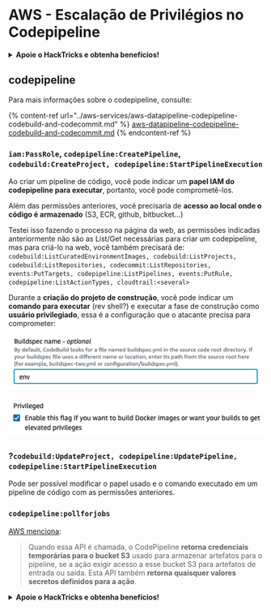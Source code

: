# AWS - Escalação de Privilégios no Codepipeline

<details>

<summary><strong>Apoie o HackTricks e obtenha benefícios!</strong></summary>

* Se você deseja ver sua **empresa anunciada no HackTricks** ou se deseja acessar a **última versão do PEASS ou baixar o HackTricks em PDF**, confira os [**PLANOS DE ASSINATURA**](https://github.com/sponsors/carlospolop)!
* Adquira o [**swag oficial do PEASS & HackTricks**](https://peass.creator-spring.com)
* Descubra [**The PEASS Family**](https://opensea.io/collection/the-peass-family), nossa coleção exclusiva de [**NFTs**](https://opensea.io/collection/the-peass-family)
* **Junte-se ao** 💬 [**grupo do Discord**](https://discord.gg/hRep4RUj7f) ou ao [**grupo do telegram**](https://t.me/peass) ou **siga-me** no **Twitter** 🐦 [**@carlospolopm**](https://twitter.com/carlospolopm).

</details>

## codepipeline

Para mais informações sobre o codepipeline, consulte:

{% content-ref url="../aws-services/aws-datapipeline-codepipeline-codebuild-and-codecommit.md" %}
[aws-datapipeline-codepipeline-codebuild-and-codecommit.md](../aws-services/aws-datapipeline-codepipeline-codebuild-and-codecommit.md)
{% endcontent-ref %}

### `iam:PassRole`, `codepipeline:CreatePipeline`, `codebuild:CreateProject, codepipeline:StartPipelineExecution`

Ao criar um pipeline de código, você pode indicar um **papel IAM do codepipeline para executar**, portanto, você pode comprometê-los.

Além das permissões anteriores, você precisaria de **acesso ao local onde o código é armazenado** (S3, ECR, github, bitbucket...)

Testei isso fazendo o processo na página da web, as permissões indicadas anteriormente não são as List/Get necessárias para criar um codepipeline, mas para criá-lo na web, você também precisará de: `codebuild:ListCuratedEnvironmentImages, codebuild:ListProjects, codebuild:ListRepositories, codecommit:ListRepositories, events:PutTargets, codepipeline:ListPipelines, events:PutRule, codepipeline:ListActionTypes, cloudtrail:<several>`

Durante a **criação do projeto de construção**, você pode indicar um **comando para executar** (rev shell?) e executar a fase de construção como **usuário privilegiado**, essa é a configuração que o atacante precisa para comprometer:

![](<../../../.gitbook/assets/image (53).png>)

![](<../../../.gitbook/assets/image (64).png>)

### ?`codebuild:UpdateProject, codepipeline:UpdatePipeline, codepipeline:StartPipelineExecution`

Pode ser possível modificar o papel usado e o comando executado em um pipeline de código com as permissões anteriores.

### `codepipeline:pollforjobs`

[AWS menciona](https://docs.aws.amazon.com/codepipeline/latest/APIReference/API\_PollForJobs.html):

> Quando essa API é chamada, o CodePipeline **retorna credenciais temporárias para o bucket S3** usado para armazenar artefatos para o pipeline, se a ação exigir acesso a esse bucket S3 para artefatos de entrada ou saída. Esta API também **retorna quaisquer valores secretos definidos para a ação**.

<details>

<summary><strong>Apoie o HackTricks e obtenha benefícios!</strong></summary>

* Se você deseja ver sua **empresa anunciada no HackTricks** ou se deseja acessar a **última versão do PEASS ou baixar o HackTricks em PDF**, confira os [**PLANOS DE ASSINATURA**](https://github.com/sponsors/carlospolop)!
* Adquira o [**swag oficial do PEASS & HackTricks**](https://peass.creator-spring.com)
* Descubra [**The PEASS Family**](https://opensea.io/collection/the-peass-family), nossa coleção exclusiva de [**NFTs**](https://opensea.io/collection/the-peass-family)
* **Junte-se ao** 💬 [**grupo do Discord**](https://discord.gg/hRep4RUj7f) ou ao [**grupo do telegram**](https://t.me/peass) ou **siga-me** no **Twitter** 🐦 [**@carlospolopm**](https://twitter.com/carlospolopm).

</details>